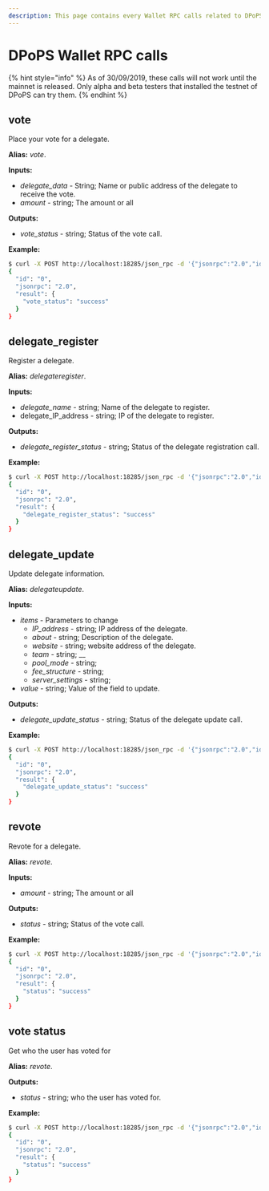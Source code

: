 ```yaml
---
description: This page contains every Wallet RPC calls related to DPoPS functions.
---
```


# DPoPS Wallet RPC calls

{% hint style="info" %}
As of 30/09/2019, these calls will not work until the mainnet is released. Only alpha and beta testers that installed the testnet of DPoPS can try them.
{% endhint %}

## **vote**

Place your vote for a delegate.

**Alias:** _vote_.

**Inputs:**

* _delegate\_data_ - String; Name or public address of the delegate to receive the vote.
* _amount_ - string; The amount or all

**Outputs:**

* _vote\_status_ - string; Status of the vote call.

**Example:**

```bash
$ curl -X POST http://localhost:18285/json_rpc -d '{"jsonrpc":"2.0","id":"0","method":"vote","params":{"delegate_data":"DELEGATES_NAME_OR_PUBLIC_ADDRESS","amount":"all"}}' -H 'Content-Type: application/json'
{
  "id": "0",
  "jsonrpc": "2.0",
  "result": {
    "vote_status": "success"
  }
}
```

## **delegate\_register**

Register a delegate.

**Alias:** _delegateregister_.

**Inputs:**

* _delegate\_name_ - string; Name of the delegate to register.
* delegate\_IP\_address - string; IP of the delegate to register.

**Outputs:**

* _delegate\_register\_status_ - string; Status of the delegate registration call.

**Example:**

```bash
$ curl -X POST http://localhost:18285/json_rpc -d '{"jsonrpc":"2.0","id":"0","method":"delegate_register","params":{"delegate_name":"delegate_name_1","delegate_IP_address":"delegate_IP_address_or_domain_name"}}' -H 'Content-Type: application/json'
{
  "id": "0",
  "jsonrpc": "2.0",
  "result": {
    "delegate_register_status": "success"
  }
}
```

## **delegate\_update**

Update delegate information.

**Alias:** _delegateupdate_.

**Inputs:**

* _items_ - Parameters to change
  * _IP\_address_ - string; IP address of the delegate. 
  * _about_ - string; Description of the delegate.
  * _website -_ string; website address of the delegate.
  * _team -_ string; \_\_
  * _pool\_mode -_ string;
  * _fee\_structure -_ string; 
  * _server\_settings_ - string; 
* _value_ - string; Value of the field to update.

**Outputs:**

* _delegate\_update\_status_ - string; Status of the delegate update call.

**Example:**

```bash
$ curl -X POST http://localhost:18285/json_rpc -d '{"jsonrpc":"2.0","id":"0","method":"delegate_update","params":{"item":"ITEM","value":"VALUE"}}' -H 'Content-Type: application/json'
{
  "id": "0",
  "jsonrpc": "2.0",
  "result": {
    "delegate_update_status": "success"
  }
}
```

## **revote**

Revote for a delegate.

**Alias:** _revote_.

**Inputs:**

* _amount_ - string; The amount or all

**Outputs:**

* _status_ - string; Status of the vote call.

**Example:**

```bash
$ curl -X POST http://localhost:18285/json_rpc -d '{"jsonrpc":"2.0","id":"0","method":"revote","params":{"amount":"all"}}' -H 'Content-Type: application/json'
{
  "id": "0",
  "jsonrpc": "2.0",
  "result": {
    "status": "success"
  }
}
```

## **vote status**

Get who the user has voted for

**Alias:** _revote_.

**Outputs:**

* _status_ - string; who the user has voted for.

**Example:**

```bash
$ curl -X POST http://localhost:18285/json_rpc -d '{"jsonrpc":"2.0","id":"0","method":"vote_status"}' -H 'Content-Type: application/json'
{
  "id": "0",
  "jsonrpc": "2.0",
  "result": {
    "status": "success"
  }
}
```
